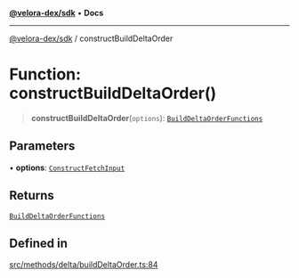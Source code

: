 [**@velora-dex/sdk**](../README.md) • **Docs**

***

[@velora-dex/sdk](../globals.md) / constructBuildDeltaOrder

# Function: constructBuildDeltaOrder()

> **constructBuildDeltaOrder**(`options`): [`BuildDeltaOrderFunctions`](../type-aliases/BuildDeltaOrderFunctions.md)

## Parameters

• **options**: [`ConstructFetchInput`](../interfaces/ConstructFetchInput.md)

## Returns

[`BuildDeltaOrderFunctions`](../type-aliases/BuildDeltaOrderFunctions.md)

## Defined in

[src/methods/delta/buildDeltaOrder.ts:84](https://github.com/VeloraDEX/sdk/blob/feat/extend_delta_orders_filtering/src/methods/delta/buildDeltaOrder.ts#L84)
